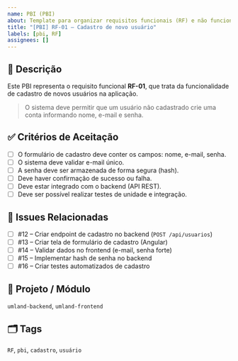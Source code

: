 ```yaml
---
name: PBI (PBI)
about: Template para organizar requisitos funcionais (RF) e não funcionais (RNF) como PBIs.
title: "[PBI] RF-01 – Cadastro de novo usuário"
labels: [pbi, RF]
assignees: []
---
```


## 📌 Descrição
Este PBI representa o requisito funcional **RF-01**, que trata da funcionalidade de cadastro de novos usuários na aplicação.

> O sistema deve permitir que um usuário não cadastrado crie uma conta informando nome, e-mail e senha.

## ✅ Critérios de Aceitação
- [ ] O formulário de cadastro deve conter os campos: nome, e-mail, senha.
- [ ] O sistema deve validar e-mail único.
- [ ] A senha deve ser armazenada de forma segura (hash).
- [ ] Deve haver confirmação de sucesso ou falha.
- [ ] Deve estar integrado com o backend (API REST).
- [ ] Deve ser possível realizar testes de unidade e integração.

## 🔗 Issues Relacionadas
- [ ] #12 – Criar endpoint de cadastro no backend (`POST /api/usuarios`)
- [ ] #13 – Criar tela de formulário de cadastro (Angular)
- [ ] #14 – Validar dados no frontend (e-mail, senha forte)
- [ ] #15 – Implementar hash de senha no backend
- [ ] #16 – Criar testes automatizados de cadastro

## 📂 Projeto / Módulo
`umland-backend`, `umland-frontend`

## 🗂 Tags
`RF`, `pbi`, `cadastro`, `usuário`

